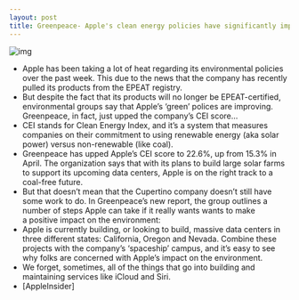 ```yaml
---
layout: post
title: Greenpeace- Apple's clean energy policies have significantly improved
---
```

![img](http://media.idownloadblog.com/wp-content/uploads/2012/07/greenpeace-120712.jpeg)
* Apple has been taking a lot of heat regarding its environmental policies over the past week. This due to the news that the company has recently pulled its products from the EPEAT registry.
* But despite the fact that its products will no longer be EPEAT-certified, environmental groups say that Apple’s ‘green’ polices are improving. Greenpeace, in fact, just upped the company’s CEI score…
* CEI stands for Clean Energy Index, and it’s a system that measures companies on their commitment to using renewable energy (aka solar power) versus non-renewable (like coal).
* Greenpeace has upped Apple’s CEI score to 22.6%, up from 15.3% in April. The organization says that with its plans to build large solar farms to support its upcoming data centers, Apple is on the right track to a coal-free future.
* But that doesn’t mean that the Cupertino company doesn’t still have some work to do. In Greenpeace’s new report, the group outlines a number of steps Apple can take if it really wants wants to make a positive impact on the environment:
* Apple is currently building, or looking to build, massive data centers in three different states: California, Oregon and Nevada. Combine these projects with the company’s ‘spaceship’ campus, and it’s easy to see why folks are concerned with Apple’s impact on the environment.
* We forget, sometimes, all of the things that go into building and maintaining services like iCloud and Siri.
* [AppleInsider]

